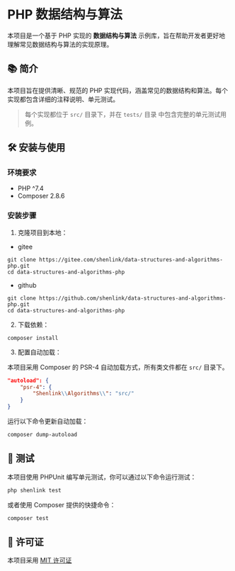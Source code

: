 # PHP 数据结构与算法

本项目是一个基于 PHP 实现的 **数据结构与算法** 示例库，旨在帮助开发者更好地理解常见数据结构与算法的实现原理。

## 📚 简介

本项目旨在提供清晰、规范的 PHP 实现代码，涵盖常见的数据结构和算法。每个实现都包含详细的注释说明、单元测试。

> 每个实现都位于 `src/` 目录下，并在 `tests/` 目录 中包含完整的单元测试用例。

## 🛠️ 安装与使用

### 环境要求
- PHP ^7.4
- Composer 2.8.6

### 安装步骤
1. 克隆项目到本地：

- gitee
```shell
git clone https://gitee.com/shenlink/data-structures-and-algorithms-php.git
cd data-structures-and-algorithms-php
```

- github
```shell
git clone https://github.com/shenlink/data-structures-and-algorithms-php.git
cd data-structures-and-algorithms-php
```

2. 下载依赖：
```shell
composer install
```

3. 配置自动加载：

本项目采用 Composer 的 PSR-4 自动加载方式，所有类文件都在 `src/` 目录下。

```json
"autoload": {
    "psr-4": {
        "Shenlink\\Algorithms\\": "src/"
    }
}
```

运行以下命令更新自动加载：

```bash
composer dump-autoload
```

## 🧪 测试

本项目使用 PHPUnit 编写单元测试，你可以通过以下命令运行测试：

```bash
php shenlink test
```

或者使用 Composer 提供的快捷命令：

```bash
composer test
```

## 📄 许可证

本项目采用 [MIT 许可证](LICENSE)